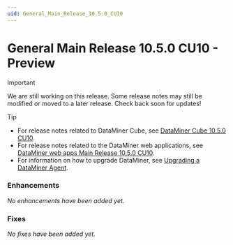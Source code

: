 ```yaml
---
uid: General_Main_Release_10.5.0_CU10
---
```


# General Main Release 10.5.0 CU10 - Preview

> [!IMPORTANT]
> We are still working on this release. Some release notes may still be modified or moved to a later release. Check back soon for updates!

> [!TIP]
>
> - For release notes related to DataMiner Cube, see [DataMiner Cube 10.5.0 CU10](xref:Cube_Main_Release_10.5.0_CU10).
> - For release notes related to the DataMiner web applications, see [DataMiner web apps Main Release 10.5.0 CU10](xref:Web_apps_Main_Release_10.5.0_CU10).
> - For information on how to upgrade DataMiner, see [Upgrading a DataMiner Agent](xref:Upgrading_a_DataMiner_Agent).

### Enhancements

*No enhancements have been added yet.*

### Fixes

*No fixes have been added yet.*
